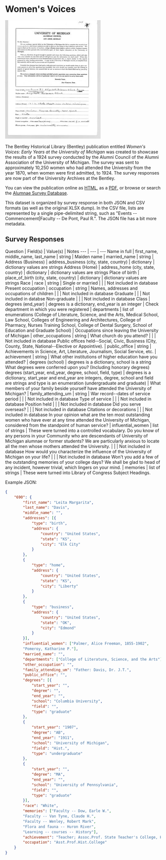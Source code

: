 Women's Voices
==============

![Women's Voices](bhl_bl003612_309_382_full_0.jpg)

The Bentley Historical Library (Bentley) publication entitled *Women's Voices: Early Years at the University of Michigan* was created to showcase the results of a 1924 survey conducted by the Alumni Council of the Alumni Association of the University of Michigan. The survey was sent to approximately 10,250 women who had attended the University from the year 1870, when women were first admitted, to 1924. The survey responses are now part of the University Archives at the Bentley.

You can view the publication online as [HTML](http://quod.lib.umich.edu/w/womv/images/WomensVoices.pdf), as a [PDF](http://quod.lib.umich.edu/w/womv/), or browse or search the [Alumnae Survey Database](http://bentley.umich.edu/legacy-support/um/voices/).

This dataset is organized by survey response in both JSON and CSV formats (as well as the original XLSX dump). In the CSV file, lists are represented by a single pipe-delimited string, such as "Events -- Commencement|Faculty -- De Pont, Paul R.". The JSON file has a bit more metadata.

Survey Responses
----------------

Question | Field(s) | Value(s) | Notes
--- | --- | ---
Name in full | first_name, middle_name, last_name | string | 
Maiden name | married_name | string | 
Address (Business) | address_business (city, state, country) | dictionary | dictionary values are strings
Address (Home) | address_home (city, state, country) | dictionary | dictionary values are strings
Place of birth | place_of_birth (city, state, country) | dictionary | dictionary values are strings
Race | race | string | 
Single or married |  |  | Not included in database
Present occupation | occupation | string | 
Names, addresses and occupations of children |  |  | Not included in database
Graduate |  |  | Not included in databse
Non-graduate |  |  | Not included in database
Class | degrees (end_year) | degrees is a dictionary, end_year is an integer | 
Check department in which you were registered | departments | list of enumerations (College of Literature, Science, and the Arts, Medical School, Law School, Colleges of Engineering and Architectures, College of Pharmacy, Nurses Training School, College of Dental Surgery, School of Education and Graduate School) | 
Occupations since leaving the University of Michigan | other_occupations | string | 
What church do you attend? |  |  | Not included in database
Public offices held--Social, Civic, Business (City, County, State, National--Elective or Appointive). | public_office | string | 
Achievements in Science, Art, Literature, Journalism, Social Service, etc. | achievement | string | 
What other institutions of higher education have you attended? | degrees (school) | degrees is a dictionary, school is a string
What degrees were conferred upon you? (Including honorary degrees) degrees (start_year, end_year, degree, school, field, type) | degrees is a dictionary, start_year and end_year are integers, degree, school and field are strings and type is an enumeration (undergraduate and graduate) | 
What members of your family beside yourself have attended the University of Michigan? | family_attending_um | string | 
War record--dates of service period |  |  | Not included in database
Type of service |  |  | Not included in database
Position held |  |  | Not included in database
Did you serve overseas? |  |  | Not included in database
Citations or decorations |  |  | Not included in database
In your opinion what are the ten most outstanding women who have ever at any time attended the University of Michigan, considered from the standpoint of human service? | influential_women | list of strings | These were turned into a controlled vocabulary.
Do you know of any persons in your Community who are descendants of University of Michigan alumnae or former students? We are particularly anxious to locate all the men whose mothers attended the University. |  |  | Not included in database
How would you characterize the influence of the University of Michigan on your life? |  |  | Not included in database
Won't you add a few of the outstanding memories of your college days? We shall be glad to head of any incident, however trivial, which lingers on your mind. | memories | list of strings | These were turned into Library of Congress Subject Headings. 


Example JSON:

```json
{
	"690": {
		"first_name": "Leita Margarita",
		"last_name": "Davis",
		"middle_name": "",
		"addresses": [{
			"type": "birth",
			"address": {
				"country": "United States",
				"state": "KS",
				"city": "Elk City"
			}
		},
		{
			"type": "home",
			"address": {
				"country": "United States",
				"state": "KS",
				"city": "Liberty"
			}
		},
		{
			"type": "business",
			"address": {
				"country": "United States",
				"state": "OK",
				"city": "Edmond"
			}
		}],
		"influential_women": ["Palmer, Alice Freeman, 1855-1902",
		"Pomeroy, Katharine P."],
		"married_name": "",
		"departments": ["College of Literature, Science, and the Arts"],
		"other_occupation": "",
		"family_attending_um": "Father: Davis, Dr. J.T.",
		"public_office": "",
		"degrees": [{
			"start_year": "",
			"degree": "",
			"end_year": "",
			"school": "Columbia University",
			"field": "",
			"type": "graduate"
		},
		{
			"start_year": "1907",
			"degree": "AB",
			"end_year": "1911",
			"school": "University of Michigan",
			"field": "Hist.",
			"type": "undergraduate"
		},
		{
			"start_year": "",
			"degree": "MA",
			"end_year": "",
			"school": "University of Pennsylvania",
			"field": "",
			"type": "graduate"
		}],
		"race": "White",
		"memories": ["Faculty -- Dow, Earle W.",
		"Faculty -- Van Tyne, Claude H.",
		"Faculty -- Wenley, Robert Mark",
		"Flora and fauna -- Huron River",
		"Learning -- courses -- History"],
		"achievement": "Teacher; Assoc.Prof. State Teacher's College, History; Social Work",
		"occupation": "Asst.Prof.Hist.College"
	}
}
```

